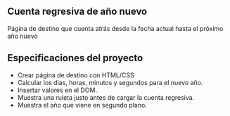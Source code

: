 ## Cuenta regresiva de año nuevo

Página de destino que cuenta atrás desde la fecha actual hasta el próximo año nuevo

## Especificaciones del proyecto

- Crear página de destino con HTML/CSS
- Calcular los días, horas, minutos y segundos para el nuevo año.
- Insertar valores en el DOM.
- Muestra una ruleta justo antes de cargar la cuenta regresiva.
- Muestra el año que viene en segundo plano.